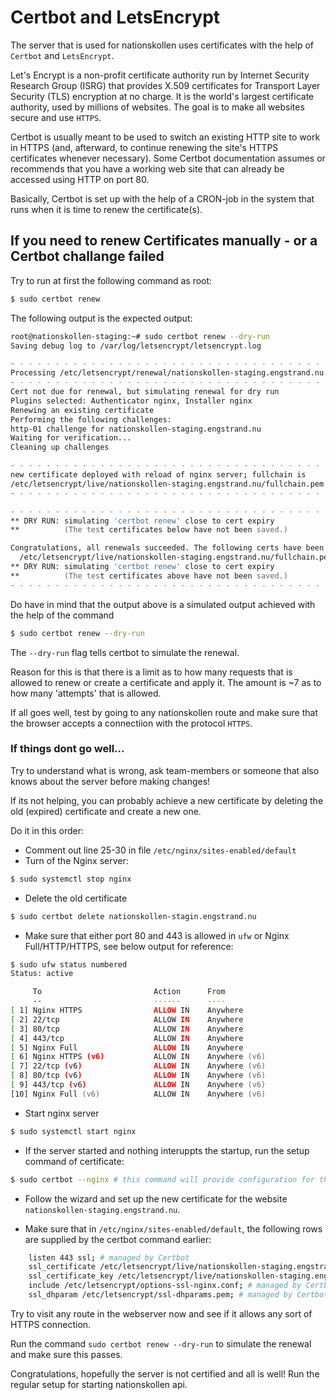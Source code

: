 # Certbot and LetsEncrypt

The server that is used for nationskollen uses certificates with the help of
`Certbot` and `LetsEncrypt`.

Let's Encrypt is a non-profit certificate authority run by Internet Security
Research Group (ISRG) that provides X.509 certificates for Transport Layer
Security (TLS) encryption at no charge. It is the world's largest certificate
authority, used by millions of websites. The goal is to make all websites secure
and use `HTTPS`.

Certbot is usually meant to be used to switch an existing HTTP site to work in
HTTPS (and, afterward, to continue renewing the site's HTTPS certificates
whenever necessary). Some Certbot documentation assumes or recommends that you
have a working web site that can already be accessed using HTTP on port 80.

Basically, Certbot is set up with the help of a CRON-job in the system that runs
when it is time to renew the certificate(s).

## If you need to renew Certificates manually - or a Certbot challange failed

Try to run at first the following command as root:

```zsh
$ sudo certbot renew
```

The following output is the expected output:

```zsh
root@nationskollen-staging:~# sudo certbot renew --dry-run
Saving debug log to /var/log/letsencrypt/letsencrypt.log

- - - - - - - - - - - - - - - - - - - - - - - - - - - - - - - - - - - - - - - -
Processing /etc/letsencrypt/renewal/nationskollen-staging.engstrand.nu.conf
- - - - - - - - - - - - - - - - - - - - - - - - - - - - - - - - - - - - - - - -
Cert not due for renewal, but simulating renewal for dry run
Plugins selected: Authenticator nginx, Installer nginx
Renewing an existing certificate
Performing the following challenges:
http-01 challenge for nationskollen-staging.engstrand.nu
Waiting for verification...
Cleaning up challenges

- - - - - - - - - - - - - - - - - - - - - - - - - - - - - - - - - - - - - - - -
new certificate deployed with reload of nginx server; fullchain is
/etc/letsencrypt/live/nationskollen-staging.engstrand.nu/fullchain.pem
- - - - - - - - - - - - - - - - - - - - - - - - - - - - - - - - - - - - - - - -

- - - - - - - - - - - - - - - - - - - - - - - - - - - - - - - - - - - - - - - -
** DRY RUN: simulating 'certbot renew' close to cert expiry
**          (The test certificates below have not been saved.)

Congratulations, all renewals succeeded. The following certs have been renewed:
  /etc/letsencrypt/live/nationskollen-staging.engstrand.nu/fullchain.pem (success)
** DRY RUN: simulating 'certbot renew' close to cert expiry
**          (The test certificates above have not been saved.)
- - - - - - - - - - - - - - - - - - - - - - - - - - - - - - - - - - - - - - - -
```

Do have in mind that the output above is a simulated output achieved with the
help of the command

```zsh
$ sudo certbot renew --dry-run
```

The `--dry-run` flag tells certbot to simulate the renewal.

Reason for this is that there is a limit as to how many requests that is allowed
to renew or create a certificate and apply it. The amount is ~7 as to how many
'attempts' that is allowed.

If all goes well, test by going to any nationskollen route and make sure that
the browser accepts a connectiion with the protocol `HTTPS`.

### If things dont go well...

Try to understand what is wrong, ask team-members or someone that also knows
about the server before making changes!

If its not helping, you can probably achieve a new certificate by deleting the
old (expired) certificate and create a new one.

Do it in this order:

-   Comment out line 25-30 in file `/etc/nginx/sites-enabled/default`
-   Turn of the Nginx server:

```zsh
$ sudo systemctl stop nginx
```

-   Delete the old certificate

```zsh
$ sudo certbot delete nationskollen-stagin.engstrand.nu
```

-   Make sure that either port 80 and 443 is allowed in `ufw` or Nginx
    Full/HTTP/HTTPS, see below output for reference:

```zsh
$ sudo ufw status numbered
Status: active

     To                         Action      From
     --                         ------      ----
[ 1] Nginx HTTPS                ALLOW IN    Anywhere
[ 2] 22/tcp                     ALLOW IN    Anywhere
[ 3] 80/tcp                     ALLOW IN    Anywhere
[ 4] 443/tcp                    ALLOW IN    Anywhere
[ 5] Nginx Full                 ALLOW IN    Anywhere
[ 6] Nginx HTTPS (v6)           ALLOW IN    Anywhere (v6)
[ 7] 22/tcp (v6)                ALLOW IN    Anywhere (v6)
[ 8] 80/tcp (v6)                ALLOW IN    Anywhere (v6)
[ 9] 443/tcp (v6)               ALLOW IN    Anywhere (v6)
[10] Nginx Full (v6)            ALLOW IN    Anywhere (v6)
```

-   Start nginx server

```zsh
$ sudo systemctl start nginx
```

-   If the server started and nothing interuppts the startup, run the setup
    command of certificate:

```zsh
$ sudo certbot --nginx # this command will provide configuration for the rows that were commented out earlier
```

-   Follow the wizard and set up the new certificate for the website
    `nationskollen-staging.engstrand.nu`.

-   Make sure that in `/etc/nginx/sites-enabled/default`, the following rows are
    supplied by the certbot command earlier:

```zsh
    listen 443 ssl; # managed by Certbot
    ssl_certificate /etc/letsencrypt/live/nationskollen-staging.engstrand.nu/fullchain.pem; # managed by Certbot
    ssl_certificate_key /etc/letsencrypt/live/nationskollen-staging.engstrand.nu/privkey.pem; # managed by Certbot
    include /etc/letsencrypt/options-ssl-nginx.conf; # managed by Certbot
    ssl_dhparam /etc/letsencrypt/ssl-dhparams.pem; # managed by Certbot
```

Try to visit any route in the webserver now and see if it allows any sort of
HTTPS connection.

Run the command `sudo certbot renew --dry-run` to simulate the renewal and make
sure this passes.

Congratulations, hopefully the server is not certified and all is well!
Run the regular setup for starting nationskollen api.
